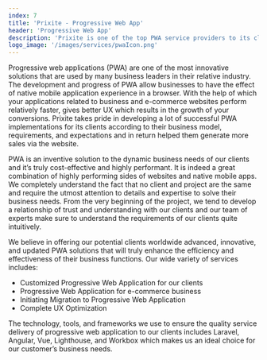 ```yaml
---
index: 7
title: 'Prixite - Progressive Web App'
header: 'Progressive Web App'
description: 'Prixite is one of the top PWA service providers to its clients with progressive tools and approaches to their business needs.'
logo_image: '/images/services/pwaIcon.png'
---
```


Progressive web applications (PWA) are one of the most innovative solutions that are used by many business leaders in their relative industry. The development and progress of PWA allow businesses to have the effect of native mobile application experience in a browser. With the help of which your applications related to business and e-commerce websites perform relatively faster, gives better UX which results in the growth of your conversions. Prixite takes pride in developing a lot of successful PWA implementations for its clients according to their business model, requirements, and expectations and in return helped them generate more sales via the website.

PWA is an inventive solution to the dynamic business needs of our clients and it’s truly cost-effective and highly performant. It is indeed a great combination of highly performing sides of websites and native mobile apps. We completely understand the fact that no client and project are the same and require the utmost attention to details and expertise to solve their business needs. From the very beginning of the project, we tend to develop a relationship of trust and understanding with our clients and our team of experts make sure to understand the requirements of our clients quite intuitively.

We believe in offering our potential clients worldwide advanced, innovative, and updated PWA solutions that will truly enhance the efficiency and effectiveness of their business functions. Our wide variety of services includes:

- Customized Progressive Web Application for our clients
- Progressive Web Application for e-commerce business
- Initiating Migration to Progressive Web Application
- Complete UX Optimization

The technology, tools, and frameworks we use to ensure the quality service delivery of progressive web application to our clients includes Laravel, Angular, Vue, Lighthouse, and Workbox which makes us an ideal choice for our customer’s business needs.
